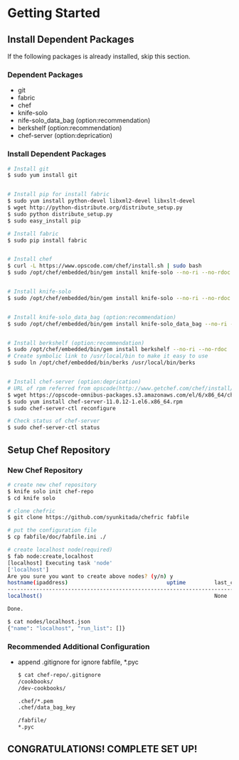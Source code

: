 # Getting Started

## Install Dependent Packages
If the following packages is already installed, skip this section.

### Dependent Packages
* git
* fabric
* chef
* knife-solo
* nife-solo_data_bag (option:recommendation)
* berkshelf (option:recommendation)
* chef-server (option:deprication)

### Install Dependent Packages
``` bash
# Install git
$ sudo yum install git


# Install pip for install fabric
$ sudo yum install python-devel libxml2-devel libxslt-devel
$ wget http://python-distribute.org/distribute_setup.py
$ sudo python distribute_setup.py
$ sudo easy_install pip

# Install fabric
$ sudo pip install fabric


# Install chef
$ curl -L https://www.opscode.com/chef/install.sh | sudo bash
$ sudo /opt/chef/embedded/bin/gem install knife-solo --no-ri --no-rdoc


# Install knife-solo
$ sudo /opt/chef/embedded/bin/gem install knife-solo --no-ri --no-rdoc


# Install knife-solo_data_bag (option:recommendation)
$ sudo /opt/chef/embedded/bin/gem install knife-solo_data_bag --no-ri --no-rdoc


# Install berkshelf (option:recommendation)
$ sudo /opt/chef/embedded/bin/gem install berkshelf --no-ri --no-rdoc
# Create symbolic link to /usr/local/bin to make it easy to use
$ sudo ln /opt/chef/embedded/bin/berks /usr/local/bin/berks


# Install chef-server (option:deprication)
# URL of rpm referred from opscode(http://www.getchef.com/chef/install/)
$ wget https://opscode-omnibus-packages.s3.amazonaws.com/el/6/x86_64/chef-server-11.0.12-1.el6.x86_64.rpm
$ sudo yum install chef-server-11.0.12-1.el6.x86_64.rpm
$ sudo chef-server-ctl reconfigure

# Check status of chef-server
$ sudo chef-server-ctl status
```

## Setup Chef Repository
### New Chef Repository
``` bash
# create new chef repository
$ knife solo init chef-repo
$ cd knife solo

# clone chefric
$ git clone https://github.com/syunkitada/chefric fabfile

# put the configuration file
$ cp fabfile/doc/fabfile.ini ./

# create localhost node(required)
$ fab node:create,localhost
[localhost] Executing task 'node'
['localhost']
Are you sure you want to create above nodes? (y/n) y
hostname(ipaddress)                               uptime         last_cook                run_list
--------------------------------------------------------------------------------------------------------
localhost()                                                      None                     []

Done.

$ cat nodes/localhost.json
{"name": "localhost", "run_list": []}
```

### Recommended Additional Configuration
* append .gitignore for ignore fabfile, *.pyc
  ``` bash
  $ cat chef-repo/.gitignore
  /cookbooks/
  /dev-cookbooks/
  
  .chef/*.pem
  .chef/data_bag_key
  
  /fabfile/
  *.pyc
  ```

## CONGRATULATIONS! COMPLETE SET UP!


